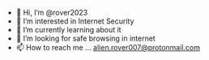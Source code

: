 - 👋 Hi, I’m @rover2023
- 👀 I’m interested in Internet Security 
- 🌱 I’m currently learning about it
- 💞️ I’m looking for safe browsing in internet 
- 📫 How to reach me ... alien.rover007@protonmail.com

<!---
rover2023/rover2023 is a ✨ special ✨ repository because its `README.md` (this file) appears on your GitHub profile.
You can click the Preview link to take a look at your changes.
--->
